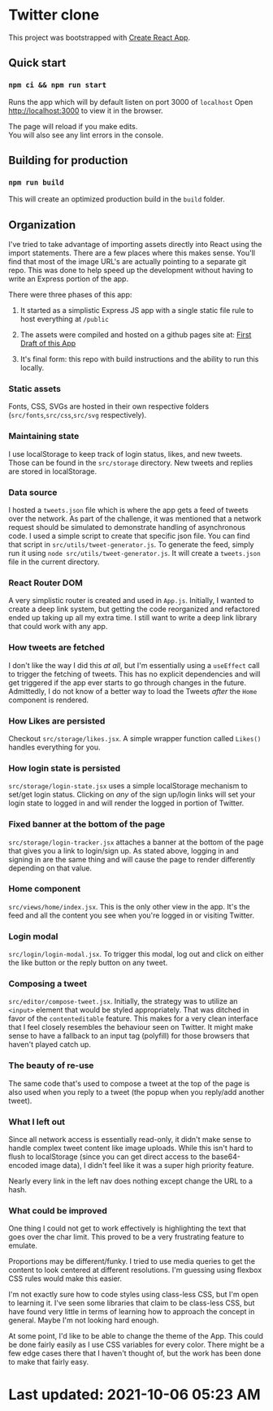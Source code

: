 # Twitter clone

This project was bootstrapped with [Create React App](https://github.com/facebook/create-react-app).

## Quick start

### `npm ci && npm run start`

Runs the app which will by default listen on port 3000 of `localhost`
Open [http://localhost:3000](http://localhost:3000) to view it in the browser.

The page will reload if you make edits.\
You will also see any lint errors in the console.

## Building for production

### `npm run build`

This will create an optimized production build in the `build` folder.

## Organization

I've tried to take advantage of importing assets directly into React using the import
statements. There are a few places where this makes sense. You'll find that most of
the image URL's are actually pointing to a separate git repo. This was done to help
speed up the development without having to write an Express portion of the app.

There were three phases of this app:
1) It started as a simplistic Express JS app with a single static file rule to host everything at `/public`

2) The assets were compiled and hosted on a github pages site at: [First Draft of this App](https://wmerfalen.github.io/clones/)

3) It's final form: this repo with build instructions and the ability to run this locally.

### Static assets

Fonts, CSS, SVGs are hosted in their own respective folders (`src/fonts`,`src/css`,`src/svg` respectively).

### Maintaining state

I use localStorage to keep track of login status, likes, and new tweets.
Those can be found in the `src/storage` directory. 
New tweets and replies are stored in localStorage.


### Data source

I hosted a `tweets.json` file which is where the app gets a feed of tweets over the network.
As part of the challenge, it was mentioned that a network request should be simulated to
demonstrate handling of asynchronous code. I used a simple script to create that specific
json file. You can find that script in `src/utils/tweet-generator.js`. To generate the
feed, simply run it using `node src/utils/tweet-generator.js`. It will create a `tweets.json`
file in the current directory.

### React Router DOM

A very simplistic router is created and used in `App.js`. Initially, I wanted to create
a deep link system, but getting the code reorganized and refactored ended up taking up
all my extra time. I still want to write a deep link library that could work with any
app.

### How tweets are fetched

I don't like the way I did this *at all*, but I'm essentially using a `useEffect` call
to trigger the fetching of tweets. This has no explicit dependencies and will get triggered
if the app ever starts to go through changes in the future. Admittedly, I do not know
of a better way to load the Tweets *after* the `Home` component is rendered.


### How Likes are persisted

Checkout `src/storage/likes.jsx`. A simple wrapper function called `Likes()` handles
everything for you.

### How login state is persisted

`src/storage/login-state.jsx` uses a simple localStorage mechanism to set/get 
login status. Clicking on *any* of the sign up/login links will set your login
state to logged in and will render the logged in portion of Twitter.

### Fixed banner at the bottom of the page

`src/storage/login-tracker.jsx` attaches a banner at the bottom of the page that
gives you a link to login/sign up. As stated above, logging in and signing in are
the same thing and will cause the page to render differently depending on that value.

### Home component

`src/views/home/index.jsx`. This is the only other view in the app. It's the feed and
all the content you see when you're logged in or visiting Twitter.

### Login modal

`src/login/login-modal.jsx`. To trigger this modal, log out and click on either the
like button or the reply button on any tweet.

### Composing a tweet

`src/editor/compose-tweet.jsx`. Initially, the strategy was to utilize an `<input>` element
that would be styled appropriately. That was ditched in favor of the `contenteditable`
feature. This makes for a very clean interface that I feel closely resembles the behaviour
seen on Twitter. It might make sense to have a fallback to an input tag (polyfill) for those
browsers that haven't played catch up.


### The beauty of re-use

The same code that's used to compose a tweet at the top of the page is also used when you
reply to a tweet (the popup when you reply/add another tweet).


### What I left out

Since all network access is essentially read-only, it didn't make sense to handle complex
tweet content like image uploads. While this isn't hard to flush to localStorage (since you
can get direct access to the base64-encoded image data), I didn't feel like it was a super
high priority feature.

Nearly every link in the left nav does nothing except change the URL to a hash.


### What could be improved

One thing I could not get to work effectively is highlighting the text that goes over the char limit.
This proved to be a very frustrating feature to emulate. 

Proportions may be different/funky. I tried to use media queries to get the content to look centered
at different resolutions. I'm guessing using flexbox CSS rules would make this easier.

I'm not exactly sure how to code styles using class-less CSS, but I'm open to learning it. I've seen
some libraries that claim to be class-less CSS, but have found very little in terms of learning
how to approach the concept in general. Maybe I'm not looking hard enough.

At some point, I'd like to be able to change the theme of the App. This could be done fairly easily
as I use CSS variables for every color. There might be a few edge cases there that I haven't thought
of, but the work has been done to make that fairly easy.


# Last updated: 2021-10-06 05:23 AM
